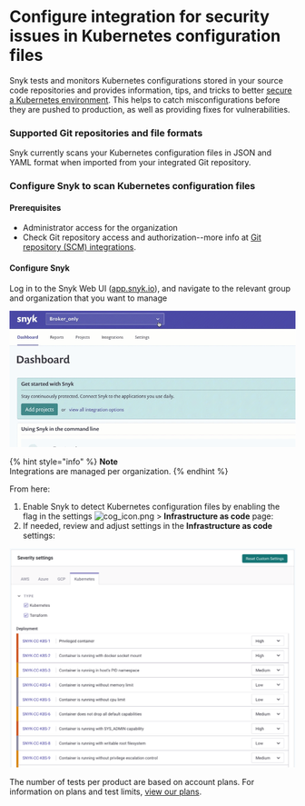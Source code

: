 # Configure integration for security issues in Kubernetes configuration files

Snyk tests and monitors Kubernetes configurations stored in your source code repositories and provides information, tips, and tricks to better [secure a Kubernetes environment](https://snyk.io/learn/kubernetes-security/). This helps to catch misconfigurations before they are pushed to production, as well as providing fixes for vulnerabilities.

### Supported Git repositories and file formats

Snyk currently scans your Kubernetes configuration files in JSON and YAML format when imported from your integrated Git repository.

### Configure Snyk to scan Kubernetes configuration files

#### **Prerequisites**

* Administrator access for the organization
* Check Git repository access and authorization--more info at [Git repository (SCM) integrations](https://support.snyk.io/hc/en-us/sections/360001138098-Git-repository-SCM-integrations).

#### **Configure Snyk**

Log in to the Snyk Web UI ([app.snyk.io](https://app.snyk.io)), and navigate to the relevant group and organization that you want to manage

![](<../../../.gitbook/assets/add-artifactory-images (1) (2) (1) (1) (1) (1) (1) (1) (1) (1) (1) (1) (1) (1) (1) (1) (1) (1) (1) (1) (1) (1) (1) (1) (1) (1) (1) (1) (1) (1) (1) (1) (1) (1) (1) (1) (37).gif>)

{% hint style="info" %}
**Note**\
Integrations are managed per organization.
{% endhint %}

From here:

1. Enable Snyk to detect Kubernetes configuration files by enabling the flag in the settings ![cog\_icon.png](../../../.gitbook/assets/cog\_icon.png) > **Infrastructure as code** page:
2. If needed, review and adjust settings in the **Infrastructure as code** settings:

![](<../../../.gitbook/assets/image (110).png>)

The number of tests per product are based on account plans. For information on plans and test limits, [view our plans](https://snyk.io/plans/).
